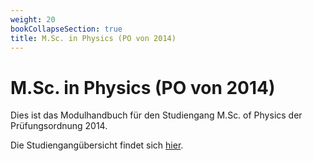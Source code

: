 ```yaml
---
weight: 20
bookCollapseSection: true
title: M.Sc. in Physics (PO von 2014)
---
```


# M.Sc. in Physics (PO von 2014)

Dies ist das Modulhandbuch für den Studiengang M.Sc. of Physics der Prüfungsordnung 2014.

Die Studiengangübersicht findet sich [hier](/msc2_physik_grafik.pdf).
